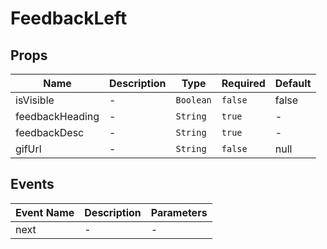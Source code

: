 # FeedbackLeft

## Props

<!-- @vuese:FeedbackLeft:props:start -->
|Name|Description|Type|Required|Default|
|---|---|---|---|---|
|isVisible|-|`Boolean`|`false`|false|
|feedbackHeading|-|`String`|`true`|-|
|feedbackDesc|-|`String`|`true`|-|
|gifUrl|-|`String`|`false`|null|

<!-- @vuese:FeedbackLeft:props:end -->


## Events

<!-- @vuese:FeedbackLeft:events:start -->
|Event Name|Description|Parameters|
|---|---|---|
|next|-|-|

<!-- @vuese:FeedbackLeft:events:end -->


